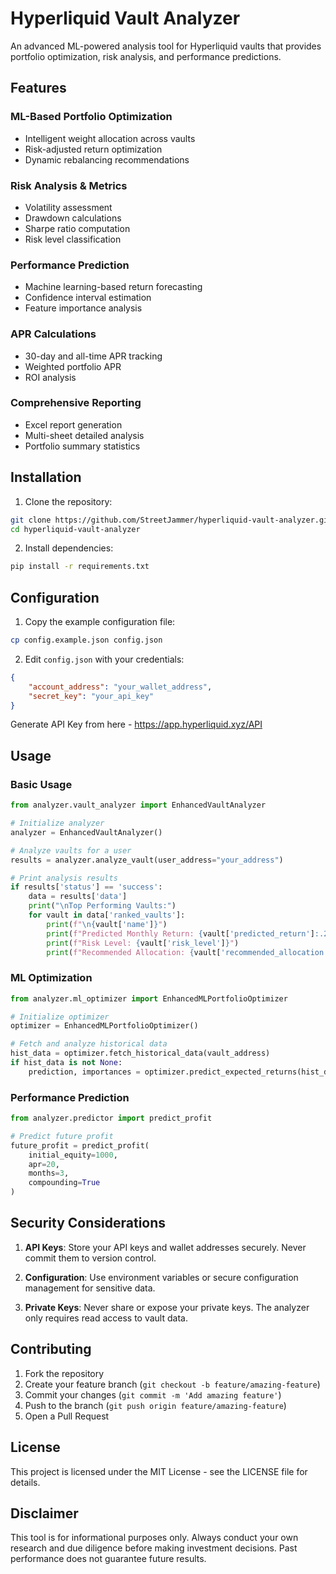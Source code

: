 # Hyperliquid Vault Analyzer

An advanced ML-powered analysis tool for Hyperliquid vaults that provides portfolio optimization, risk analysis, and performance predictions.

## Features

### ML-Based Portfolio Optimization
- Intelligent weight allocation across vaults
- Risk-adjusted return optimization
- Dynamic rebalancing recommendations

### Risk Analysis & Metrics
- Volatility assessment
- Drawdown calculations
- Sharpe ratio computation
- Risk level classification

### Performance Prediction
- Machine learning-based return forecasting
- Confidence interval estimation
- Feature importance analysis

### APR Calculations
- 30-day and all-time APR tracking
- Weighted portfolio APR
- ROI analysis

### Comprehensive Reporting
- Excel report generation
- Multi-sheet detailed analysis
- Portfolio summary statistics

## Installation

1. Clone the repository:
```bash
git clone https://github.com/StreetJammer/hyperliquid-vault-analyzer.git
cd hyperliquid-vault-analyzer
```

2. Install dependencies:
```bash
pip install -r requirements.txt
```

## Configuration

1. Copy the example configuration file:
```bash
cp config.example.json config.json
```

2. Edit `config.json` with your credentials:
```json
{
    "account_address": "your_wallet_address",
    "secret_key": "your_api_key"
}
```
Generate API Key from here - https://app.hyperliquid.xyz/API


## Usage

### Basic Usage

```python
from analyzer.vault_analyzer import EnhancedVaultAnalyzer

# Initialize analyzer
analyzer = EnhancedVaultAnalyzer()

# Analyze vaults for a user
results = analyzer.analyze_vault(user_address="your_address")

# Print analysis results
if results['status'] == 'success':
    data = results['data']
    print("\nTop Performing Vaults:")
    for vault in data['ranked_vaults']:
        print(f"\n{vault['name']}")
        print(f"Predicted Monthly Return: {vault['predicted_return']:.2f}%")
        print(f"Risk Level: {vault['risk_level']}")
        print(f"Recommended Allocation: {vault['recommended_allocation']:.1f}%")
```

### ML Optimization

```python
from analyzer.ml_optimizer import EnhancedMLPortfolioOptimizer

# Initialize optimizer
optimizer = EnhancedMLPortfolioOptimizer()

# Fetch and analyze historical data
hist_data = optimizer.fetch_historical_data(vault_address)
if hist_data is not None:
    prediction, importances = optimizer.predict_expected_returns(hist_data)
```

### Performance Prediction

```python
from analyzer.predictor import predict_profit

# Predict future profit
future_profit = predict_profit(
    initial_equity=1000,
    apr=20,
    months=3,
    compounding=True
)
```

## Security Considerations

1. **API Keys**: Store your API keys and wallet addresses securely. Never commit them to version control.

2. **Configuration**: Use environment variables or secure configuration management for sensitive data.

3. **Private Keys**: Never share or expose your private keys. The analyzer only requires read access to vault data.

## Contributing

1. Fork the repository
2. Create your feature branch (`git checkout -b feature/amazing-feature`)
3. Commit your changes (`git commit -m 'Add amazing feature'`)
4. Push to the branch (`git push origin feature/amazing-feature`)
5. Open a Pull Request

## License

This project is licensed under the MIT License - see the LICENSE file for details.

## Disclaimer

This tool is for informational purposes only. Always conduct your own research and due diligence before making investment decisions. Past performance does not guarantee future results.
